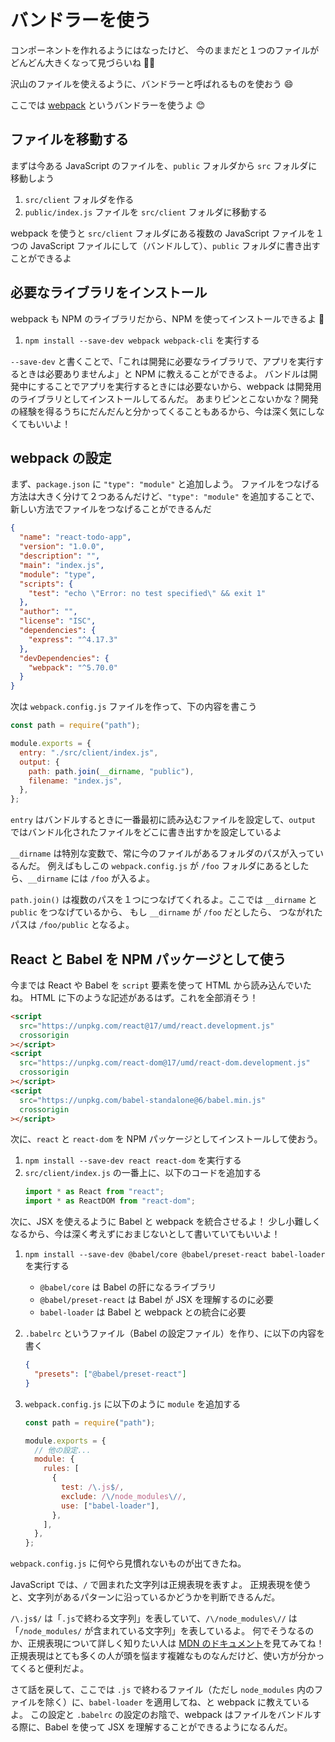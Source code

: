 # バンドラーを使う

コンポーネントを作れるようにはなったけど、
今のままだと１つのファイルがどんどん大きくなって見づらいね 😵‍💫

沢山のファイルを使えるように、バンドラーと呼ばれるものを使おう 😄

ここでは [webpack](https://webpack.js.org) というバンドラーを使うよ 😊

## ファイルを移動する

まずは今ある JavaScript のファイルを、`public` フォルダから `src` フォルダに移動しよう

1. `src/client` フォルダを作る
2. `public/index.js` ファイルを `src/client` フォルダに移動する

webpack を使うと `src/client` フォルダにある複数の JavaScript ファイルを１つの JavaScript ファイルにして（バンドルして）、`public` フォルダに書き出すことができるよ

## 必要なライブラリをインストール

webpack も NPM のライブラリだから、NPM を使ってインストールできるよ 🙂

1. `npm install --save-dev webpack webpack-cli` を実行する

`--save-dev` と書くことで、「これは開発に必要なライブラリで、アプリを実行するときは必要ありませんよ」と NPM に教えることができるよ。
バンドルは開発中にすることでアプリを実行するときには必要ないから、webpack は開発用のライブラリとしてインストールしてるんだ。
あまりピンとこないかな？開発の経験を得るうちにだんだんと分かってくることもあるから、今は深く気にしなくてもいいよ！

## webpack の設定

まず、`package.json` に `"type": "module"` と追加しよう。
ファイルをつなげる方法は大きく分けて２つあるんだけど、`"type": "module"` を追加することで、新しい方法でファイルをつなげることができるんだ

```json
{
  "name": "react-todo-app",
  "version": "1.0.0",
  "description": "",
  "main": "index.js",
  "module": "type",
  "scripts": {
    "test": "echo \"Error: no test specified\" && exit 1"
  },
  "author": "",
  "license": "ISC",
  "dependencies": {
    "express": "^4.17.3"
  },
  "devDependencies": {
    "webpack": "^5.70.0"
  }
}
```

次は `webpack.config.js` ファイルを作って、下の内容を書こう

```javascript
const path = require("path");

module.exports = {
  entry: "./src/client/index.js",
  output: {
    path: path.join(__dirname, "public"),
    filename: "index.js",
  },
};
```

`entry` はバンドルするときに一番最初に読み込むファイルを設定して、`output` ではバンドル化されたファイルをどこに書き出すかを設定しているよ

`__dirname` は特別な変数で、常に今のファイルがあるフォルダのパスが入っているんだ。
例えばもしこの `webpack.config.js` が `/foo` フォルダにあるとしたら、`__dirname` には `/foo` が入るよ。

`path.join()` は複数のパスを１つにつなげてくれるよ。ここでは `__dirname` と `public` をつなげているから、
もし `__dirname` が `/foo` だとしたら、 つながれたパスは `/foo/public` となるよ。

## React と Babel を NPM パッケージとして使う

今までは React や Babel を `script` 要素を使って HTML から読み込んでいたね。
HTML に下のような記述があるはず。これを全部消そう！

```html
<script
  src="https://unpkg.com/react@17/umd/react.development.js"
  crossorigin
></script>
<script
  src="https://unpkg.com/react-dom@17/umd/react-dom.development.js"
  crossorigin
></script>
<script
  src="https://unpkg.com/babel-standalone@6/babel.min.js"
  crossorigin
></script>
```

次に、`react` と `react-dom` を NPM パッケージとしてインストールして使おう。

1. `npm install --save-dev react react-dom` を実行する
2. `src/client/index.js` の一番上に、以下のコードを追加する
   ```javascript
   import * as React from "react";
   import * as ReactDOM from "react-dom";
   ```

次に、JSX を使えるように Babel と webpack を統合させるよ！
少し小難しくなるから、今は深く考えずにおまじないとして書いていてもいいよ！

1. `npm install --save-dev @babel/core @babel/preset-react babel-loader` を実行する
   - `@babel/core` は Babel の肝になるライブラリ
   - `@babel/preset-react` は Babel が JSX を理解するのに必要
   - `babel-loader` は Babel と webpack との統合に必要
2. `.babelrc` というファイル（Babel の設定ファイル）を作り、に以下の内容を書く
   ```json
   {
     "presets": ["@babel/preset-react"]
   }
   ```
3. `webpack.config.js` に以下のように `module` を追加する

   ```javascript
   const path = require("path");

   module.exports = {
     // 他の設定...
     module: {
       rules: [
         {
           test: /\.js$/,
           exclude: /\/node_modules\//,
           use: ["babel-loader"],
         },
       ],
     },
   };
   ```

`webpack.config.js` に何やら見慣れないものが出てきたね。

JavaScript では、`/` で囲まれた文字列は正規表現を表すよ。
正規表現を使うと、文字列があるパターンに沿っているかどうかを判断できるんだ。

`/\.js$/` は「`.js`で終わる文字列」を表していて、`/\/node_modules\//` は「`/node_modules/` が含まれている文字列」を表しているよ。
何でそうなるのか、正規表現について詳しく知りたい人は [MDN のドキュメント](https://developer.mozilla.org/ja/docs/Web/JavaScript/Guide/Regular_Expressions)を見てみてね！
正規表現はとても多くの人が頭を悩ます複雑なものなんだけど、使い方が分かってくると便利だよ。

さて話を戻して、ここでは `.js` で終わるファイル（ただし `node_modules` 内のファイルを除く）に、`babel-loader` を適用してね、と webpack に教えているよ。
この設定と `.babelrc` の設定のお陰で、webpack はファイルをバンドルする際に、Babel を使って JSX を理解することができるようになるんだ。
